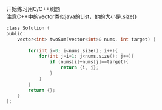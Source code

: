 开始练习用C/C++刷题\
注意C++中的vector类似java的List，他的大小是.size()

```C
class Solution {
public:
    vector<int> twoSum(vector<int>& nums, int target) {
        
        for(int i=0; i<nums.size(); i++){
            for(int j=i+1; j<nums.size(); j++){
                if (nums[i]+nums[j]==target){
                    return {i, j};
                }
            }
        }
        return {};
    }
};
```
